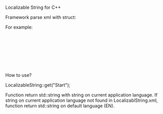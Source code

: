 Localizable String for C++

Framework parse xml with struct:
<LocalizableString>
  <KEY>
    <LANG1 string="string for key on lang1" />
    <LANG2 string="string for key on lang2" />
  </KEY>
</LocalizableString>

For example:
<LocalizableString>
    <START>
        <RU string="СТАРТ!" />
        <FR string="DÉBUT!" />
        <EN string="START!" />
        <IT string="INIZIO!" />
	<SP string="COMIENZO!" />
        <PT string="COMEÇAR!" />		
        <UA string="СТАРТ!" />
        <CH string="開始！" />		
        <JP string="開始！" />		
    </START>
    <GET>
        <RU string="ПОЛУЧИТЬ" />
        <FR string="GET" />
        <EN string="GET" />
        <IT string="OTTENERE" />
	<SP string="OBTENER" />
        <PT string="OBTER" />		
        <UA string="" />
        <CH string="得到" />		
        <JP string="" />
        <DE string="" />
        <KR string="" />
        <SE string="" />
    </GET>
    <OPEN>
        <RU string="ОТКРЫТЬ" />
        <FR string="OUVERT" />
        <EN string="OPEN" />
        <IT string="" />
	<SP string="" />
        <PT string="" />		
        <UA string="" />
        <CH string="" />		
        <JP string="" />		
    </OPEN>
</LocalizableString>

How to use?

LocalizableString::get("Start");

Function return std::string with string on current application language. If string on current application language not found in LocalizablString.xml, function return std::string on default language (EN).

	
